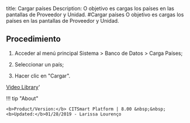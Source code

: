 title:  Cargar países 
Description: O objetivo es cargas los países en las pantallas de Proveedor y Unidad.
#Cargar países
O objetivo es cargas los países en las pantallas de Proveedor y Unidad.

Procedimiento
-------------

1.  Acceder al menú principal Sistema \> Banco de Datos \> Carga Países;

2.  Seleccionar un país;

3.  Hacer clic en "Cargar".

<i class='fa fa-youtube-play  fa-2x' style='color:#97ce17;vertical-align: middle;'> </i> [Video Library](https://www.youtube.com/playlist?list=PLB5qK2uzf2ROwgzOQev5pGYCVesY4iH8v)'

!!! tip "About"

    <b>Product/Version:</b> CITSmart Platform | 8.00 &nbsp;&nbsp;
    <b>Updated:</b>01/28/2019 - Larissa Lourenço

